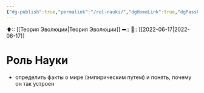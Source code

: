 ```yaml
---
{"dg-publish":true,"permalink":"/rol-nauki/","dgHomeLink":true,"dgPassFrontmatter":false}
---
```



⬆:: [[Теория Эволюции|Теория Эволюции]]
⬅::
📅:: [[2022-06-17|2022-06-17]]

# Роль Науки
- определить факты о мире (эмпирическим путем) и понять, почему он так устроен 